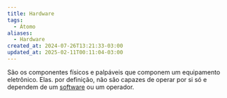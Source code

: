 ```yaml
---
title: Hardware
tags:
  - Átomo
aliases:
  - Hardware
created_at: 2024-07-26T13:21:33-03:00
updated_at: 2025-02-11T00:11:04-03:00
---
```


São os componentes físicos e palpáveis que componem um equipamento eletrônico. Elas. por definição, não são capazes de operar por si só e dependem de um [software](content/entrada/2024/07/26/Software.md) ou um operador.